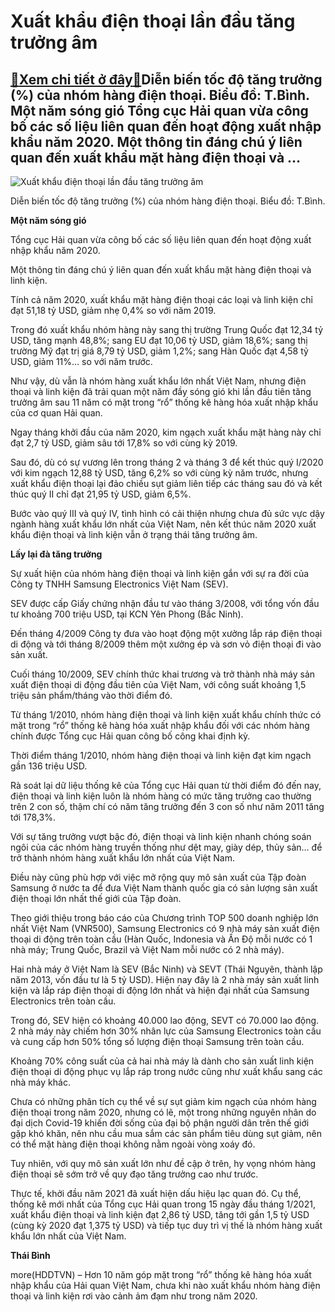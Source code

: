 Xuất khẩu điện thoại lần đầu tăng trưởng âm
===========================================

[:gift:Xem chi tiết ở đây:gift:](https://hddtvn.com/xuat-khau-dien-thoai-lan-dau-tang-truong-am/)Diễn biến tốc độ tăng trưởng (%) của nhóm hàng điện thoại. Biểu đồ: T.Bình. Một năm sóng gió Tổng cục Hải quan vừa công bố các số liệu liên quan đến hoạt động xuất nhập khẩu năm 2020. Một thông tin đáng chú ý liên quan đến xuất khẩu mặt hàng điện thoại và …
-----------------------------------------------------------------------------------------------------------------------------------------------------------------------------------------------------------------------------------------------------------------





![Xuất khẩu điện thoại lần đầu tăng trưởng âm](https://hddtvn.com/wp-content/uploads/2021/01/0607_XK-dien-thoai.jpg "Xuất khẩu điện thoại lần đầu tăng trưởng âm")


Diễn biến tốc độ tăng trưởng (%) của nhóm hàng điện thoại. Biểu đồ: T.Bình.



**Một năm sóng gió**


Tổng cục Hải quan vừa công bố các số liệu liên quan đến hoạt động xuất nhập khẩu năm 2020.


Một thông tin đáng chú ý liên quan đến xuất khẩu mặt hàng điện thoại và linh kiện.


Tính cả năm 2020, xuất khẩu mặt hàng điện thoại các loại và linh kiện chỉ đạt 51,18 tỷ USD, giảm nhẹ 0,4% so với năm 2019.


Trong đó xuất khẩu nhóm hàng này sang thị trường Trung Quốc đạt 12,34 tỷ USD, tăng mạnh 48,8%; sang EU đạt 10,06 tỷ USD, giảm 18,6%; sang thị trường Mỹ đạt trị giá 8,79 tỷ USD, giảm 1,2%; sang Hàn Quốc đạt 4,58 tỷ USD, giảm 11%… so với năm trước.


Như vậy, dù vẫn là nhóm hàng xuất khẩu lớn nhất Việt Nam, nhưng điện thoại và linh kiện đã trải quan một năm đầy sóng gió khi lần đầu tiên tăng trưởng âm sau 11 năm có mặt trong “rổ” thống kê hàng hóa xuất nhập khẩu của cơ quan Hải quan.


Ngay tháng khởi đầu của năm 2020, kim ngạch xuất khẩu mặt hàng này chỉ đạt 2,7 tỷ USD, giảm sâu tới 17,8% so với cùng kỳ 2019.


Sau đó, dù có sự vương lên trong tháng 2 và tháng 3 để kết thúc quý I/2020 với kim ngạch 12,88 tỷ USD, tăng 6,2% so với cùng kỳ năm trước, nhưng xuất khẩu điện thoại lại đảo chiều sụt giảm liên tiếp các tháng sau đó và kết thúc quý II chỉ đạt 21,95 tỷ USD, giảm 6,5%.


Bước vào quý III và quý IV, tình hình có cải thiện nhưng chưa đủ sức vực dậy ngành hàng xuất khẩu lớn nhất của Việt Nam, nên kết thúc năm 2020 xuất khẩu điện thoại và linh kiện vẫn ở trạng thái tăng trưởng âm.


**Lấy lại đà tăng trưởng**


Sự xuất hiện của nhóm hàng điện thoại và linh kiện gắn với sự ra đời của Công ty TNHH Samsung Electronics Việt Nam (SEV).


SEV được cấp Giấy chứng nhận đầu tư vào tháng 3/2008, với tổng vốn đầu tư khoảng 700 triệu USD, tại KCN Yên Phong (Bắc Ninh).


Đến tháng 4/2009 Công ty đưa vào hoạt động một xưởng lắp ráp điện thoại di động và tới tháng 8/2009 thêm một xưởng ép và sơn vỏ điện thoại đi vào sản xuất.


Cuối tháng 10/2009, SEV chính thức khai trương và trở thành nhà máy sản xuất điện thoại di động đầu tiên của Việt Nam, với công suất khoảng 1,5 triệu sản phẩm/tháng vào thời điểm đó.


Từ tháng 1/2010, nhóm hàng điện thoại và linh kiện xuất khẩu chính thức có mặt trong “rổ” thống kê hàng hóa xuất nhập khẩu đối với các nhóm hàng chính được Tổng cục Hải quan công bố công khai định kỳ.


Thời điểm tháng 1/2010, nhóm hàng điện thoại và linh kiện đạt kim ngạch gần 136 triệu USD.


Rà soát lại dữ liệu thống kê của Tổng cục Hải quan từ thời điểm đó đến nay, điện thoại và linh kiện luôn là nhóm hàng có mức tăng trưởng cao thường trên 2 con số, thậm chí có năm tăng trưởng đến 3 con số như năm 2011 tăng tới 178,3%.


Với sự tăng trưởng vượt bậc đó, điện thoại và linh kiện nhanh chóng soán ngôi của các nhóm hàng truyền thống như dệt may, giày dép, thủy sản… để trở thành nhóm hàng xuất khẩu lớn nhất của Việt Nam.


Điều này cũng phù hợp với việc mở rộng quy mô sản xuất của Tập đoàn Samsung ở nước ta để đưa Việt Nam thành quốc gia có sản lượng sản xuất điện thoại lớn nhất thế giới của Tập đoàn.


Theo giới thiệu trong báo cáo của Chương trình TOP 500 doanh nghiệp lớn nhất Việt Nam (VNR500), Samsung Electronics có 9 nhà máy sản xuất điện thoại di động trên toàn cầu (Hàn Quốc, Indonesia và Ấn Độ mỗi nước có 1 nhà máy; Trung Quốc, Brazil và Việt Nam mỗi nước có 2 nhà máy).


Hai nhà máy ở Việt Nam là SEV (Bắc Ninh) và SEVT (Thái Nguyên, thành lập năm 2013, vốn đầu tư là 5 tỷ USD). Hiện nay đây là 2 nhà máy sản xuất linh kiện và lắp ráp điện thoại di động lớn nhất và hiện đại nhất của Samsung Electronics trên toàn cầu.


Trong đó, SEV hiện có khoảng 40.000 lao động, SEVT có 70.000 lao động. 2 nhà máy này chiếm hơn 30% nhân lực của Samsung Electronics toàn cầu và cung cấp hơn 50% tổng số lượng điện thoại Samsung trên toàn cầu.


Khoảng 70% công suất của cả hai nhà máy là dành cho sản xuất linh kiện điện thoại di động phục vụ lắp ráp trong nước cũng như xuất khẩu sang các nhà máy khác.


Chưa có những phân tích cụ thể về sự sụt giảm kim ngạch của nhóm hàng điện thoại trong năm 2020, nhưng có lẽ, một trong những nguyên nhân do đại dịch Covid-19 khiến đời sống của đại bộ phận người dân trên thế giới gặp khó khăn, nên nhu cầu mua sắm các sản phẩm tiêu dùng sụt giảm, nên có thể mặt hàng điện thoại không nằm ngoài vòng xoáy đó.


Tuy nhiên, với quy mô sản xuất lớn như đề cập ở trên, hy vọng nhóm hàng điện thoại sẽ sớm trở về quy đạo tăng trưởng cao như trước.


Thực tế, khởi đầu năm 2021 đã xuất hiện dấu hiệu lạc quan đó. Cụ thể, thống kê mới nhất của Tổng cục Hải quan trong 15 ngày đầu tháng 1/2021, xuất khẩu điện thoại và linh kiện đạt 2,86 tỷ USD, tăng tới gần 1,5 tỷ USD (cùng kỳ 2020 đạt 1,375 tỷ USD) và tiếp tục duy trì vị thế là nhóm hàng xuất khẩu lớn nhất của Việt Nam.




**Thái Bình**



more(HDDTVN) – Hơn 10 năm góp mặt trong “rổ” thống kê hàng hóa xuất nhập khẩu của Hải quan Việt Nam, chưa khi nào xuất khẩu nhóm hàng điện thoại và linh kiện rơi vào cảnh ảm đạm như trong năm 2020.


